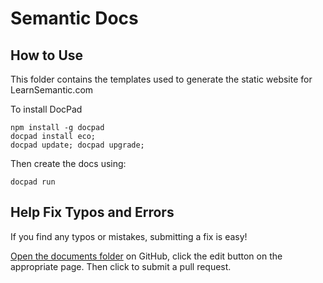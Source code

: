 # Semantic Docs

## How to Use

This folder contains the templates used to generate the static website for LearnSemantic.com

To install DocPad
```
npm install -g docpad
docpad install eco;
docpad update; docpad upgrade;
```

Then create the docs using:
```
docpad run
```

## Help Fix Typos and Errors

If you find any typos or mistakes, submitting a fix is easy!

[Open the documents folder](https://github.com/Semantic-Org/Semantic-UI-Docs/tree/master/server/documents) on GitHub, click the edit button on the appropriate page. Then click to submit a pull request.

